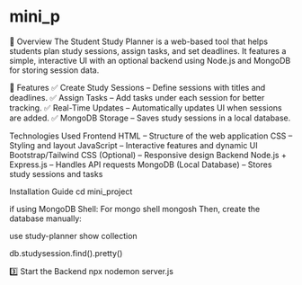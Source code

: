 # mini_p

🚀 Overview
The Student Study Planner is a web-based tool that helps students plan study sessions, assign tasks, and set deadlines. It features a simple, interactive UI with an optional backend using Node.js and MongoDB for storing session data.

🌟 Features
✅ Create Study Sessions – Define sessions with titles and deadlines.
✅ Assign Tasks – Add tasks under each session for better tracking.
✅ Real-Time Updates – Automatically updates UI when sessions are added.
✅ MongoDB Storage – Saves study sessions in a local database.

 Technologies Used
Frontend
HTML – Structure of the web application
CSS – Styling and layout
JavaScript – Interactive features and dynamic UI
Bootstrap/Tailwind CSS (Optional) – Responsive design
Backend
Node.js + Express.js – Handles API requests
MongoDB (Local Database) – Stores study sessions and tasks


Installation Guide
cd mini_project

if using MongoDB Shell:
For mongo shell
mongosh
Then, create the database manually:


use study-planner
show collection

db.studysession.find().pretty()


3️⃣ Start the Backend
npx nodemon server.js
